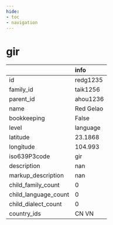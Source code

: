 ```yaml
---
hide:
- toc
- navigation
---
```

# gir
|                      | info      |
|:---------------------|:----------|
| id                   | redg1235  |
| family_id            | taik1256  |
| parent_id            | ahou1236  |
| name                 | Red Gelao |
| bookkeeping          | False     |
| level                | language  |
| latitude             | 23.1868   |
| longitude            | 104.993   |
| iso639P3code         | gir       |
| description          | nan       |
| markup_description   | nan       |
| child_family_count   | 0         |
| child_language_count | 0         |
| child_dialect_count  | 0         |
| country_ids          | CN VN     |